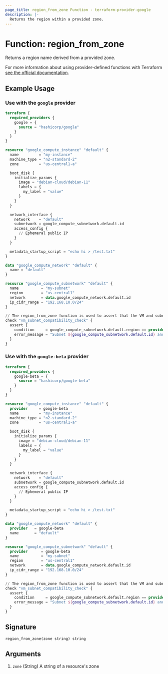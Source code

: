 ```yaml
---
page_title: region_from_zone Function - terraform-provider-google
description: |-
  Returns the region within a provided zone.
---
```


# Function: region_from_zone

Returns a region name derived from a provided zone.

For more information about using provider-defined functions with Terraform [see the official documentation](https://developer.hashicorp.com/terraform/plugin/framework/functions/concepts).

## Example Usage

### Use with the `google` provider

```terraform
terraform {
  required_providers {
    google = {
      source = "hashicorp/google"
    }
  }
}

resource "google_compute_instance" "default" {
  name         = "my-instance"
  machine_type = "n2-standard-2"
  zone         = "us-central1-a"

  boot_disk {
    initialize_params {
      image = "debian-cloud/debian-11"
      labels = {
        my_label = "value"
      }
    }
  }

  network_interface {
    network    = "default"
    subnetwork = google_compute_subnetwork.default.id
    access_config {
      // Ephemeral public IP
    }
  }

  metadata_startup_script = "echo hi > /test.txt"
}

data "google_compute_network" "default" {
  name = "default"
}

resource "google_compute_subnetwork" "default" {
  name          = "my-subnet"
  region        = "us-central1"
  network       = data.google_compute_network.default.id
  ip_cidr_range = "192.168.10.0/24"
}

// The region_from_zone function is used to assert that the VM and subnet are in the same region
check "vm_subnet_compatibility_check" {
  assert {
    condition     = google_compute_subnetwork.default.region == provider::google::region_from_zone(google_compute_instance.default.zone)
    error_message = "Subnet ${google_compute_subnetwork.default.id} and VM ${google_compute_instance.default.id} are not in the same region"
  }
}
```

### Use with the `google-beta` provider

```terraform
terraform {
  required_providers {
    google-beta = {
      source = "hashicorp/google-beta"
    }
  }
}

resource "google_compute_instance" "default" {
  provider     = google-beta
  name         = "my-instance"
  machine_type = "n2-standard-2"
  zone         = "us-central1-a"

  boot_disk {
    initialize_params {
      image = "debian-cloud/debian-11"
      labels = {
        my_label = "value"
      }
    }
  }

  network_interface {
    network    = "default"
    subnetwork = google_compute_subnetwork.default.id
    access_config {
      // Ephemeral public IP
    }
  }

  metadata_startup_script = "echo hi > /test.txt"
}

data "google_compute_network" "default" {
  provider   = google-beta
  name       = "default"
}

resource "google_compute_subnetwork" "default" {
  provider      = google-beta
  name          = "my-subnet"
  region        = "us-central1"
  network       = data.google_compute_network.default.id
  ip_cidr_range = "192.168.10.0/24"
}

// The region_from_zone function is used to assert that the VM and subnet are in the same region
check "vm_subnet_compatibility_check" {
  assert {
    condition     = google_compute_subnetwork.default.region == provider::google-beta::region_from_zone(google_compute_instance.default.zone)
    error_message = "Subnet ${google_compute_subnetwork.default.id} and VM ${google_compute_instance.default.id} are not in the same region"
  }
}
```

## Signature

```text
region_from_zone(zone string) string
```

## Arguments

1. `zone` (String) A string of a resource's zone
